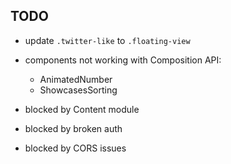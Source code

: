 ## TODO

- update `.twitter-like` to `.floating-view`
- components not working with Composition API:

  - AnimatedNumber
  - ShowcasesSorting

- blocked by Content module
- blocked by broken auth
- blocked by CORS issues
